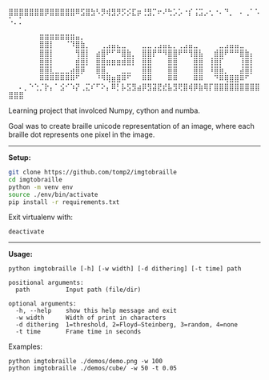 ⣿⣿⣿⣿⣿⣿⣿⡿⣿⣿⣿⣿⣿⠿⣫⣿⣳⠣⡻⢾⣻⡻⡫⡪⣏⡶⢘⣻⡉⠖⠜⢓⡡⡡⠐⡎⢨⣩⡠⢂⠐⠄⠙⡀⠀⠄⢀⠁⠡⠡⡀⡁

⠀⠀⠀⠀⠀⠀⣶⣶⣶⣶⣶⣶⣶⣤⡀  
⠀⠀⠀⠀⠀⠀⣿⣿⡇⠀⠀⠈⠹⣿⣷⡀⠀⠀⢀⣠⣤⣄⣀⠀⠀⠀⣀⣀⢀⣠⣤⣄⡀⢀⣠⣤⣀⠀⠀⠀⠀⣀⣠⣤⣤⣀
⠀⠀⠀⠀⠀⠀⣿⣿⡇⠀⠀⠀⠀⢻⣿⡇⠀⣴⣿⠟⠋⠛⣿⣷⡀⠀⣿⣿⡟⠛⠻⣿⣿⠟⠛⢻⣿⣧⠀⠀⣾⣿⠟⠛⠛⣿⣷⡄
⠀⠀⠀⠀⠀⠀⣿⣿⡇⠀⠀⠀⠀⣾⣿⡇⠀⣿⣿⣶⣶⣶⣾⣿⡇⠀⣿⣿⠀⠀⠀⣿⣿⠀⠀⠀⣿⣿⠀⢸⣿⡏⠀⠀⠀⢸⣿⡇
⠀⠀⠀⠀⠀⠀⣿⣿⣇⣀⣀⣀⣴⣿⡿⠀⠀⣿⣿⡀⠀⠀⣀⣀⠀⠀⣿⣿⠀⠀⠀⣿⣿⠀⠀⠀⣿⣿⠀⠸⣿⣷⡀⠀⠀⣼⣿⡇
⠀⠀⠀⠀⠀⠀⠿⠿⠿⠿⠿⠿⠿⠋⠀⠀⠀⠘⠻⢿⣶⣿⠿⠋⠀⠀⠿⠿⠀⠀⠀⠿⠿⠀⠀⠀⠿⠿⠀⠀⠙⠿⢿⣿⣿⠿⠋
⠀⠀⠄⡀⠑⢑⡈⡗⡄⠁⣪⠊⠱⡝⢀⣍⠎⠋⠕⡄⠿⡃⡧⣫⣻⣴⡿⣻⣽⣟⣞⣧⣻⢟⣿⢾⡿⣷⢿⡏⣿⣿⣿⣿⣿⣿⣿⣿⣿⣿⣿⣿

Learning project that involced Numpy, cython and numba. 

Goal was to create braille unicode representation of an image, where each braille dot represents one pixel in the image.

---
**Setup:**

```bash
git clone https://github.com/tomp2/imgtobraille
cd imgtobraille
python -m venv env
source ./env/bin/activate
pip install -r requirements.txt
```
Exit virtualenv with:
```
deactivate
```

---

**Usage:**

```
python imgtobraille [-h] [-w width] [-d dithering] [-t time] path

positional arguments:
  path          Input path (file/dir)

optional arguments:
  -h, --help    show this help message and exit
  -w width      Width of print in characters
  -d dithering  1=threshold, 2=Floyd–Steinberg, 3=random, 4=none
  -t time       Frame time in seconds
```

Examples:

```
python imgtobraille ./demos/demo.png -w 100
python imgtobraille ./demos/cube/ -w 50 -t 0.05
```
